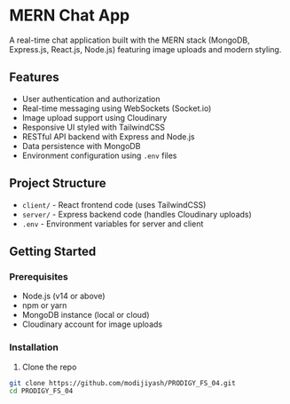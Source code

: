 # MERN Chat App

A real-time chat application built with the MERN stack (MongoDB, Express.js, React.js, Node.js) featuring image uploads and modern styling.

## Features

- User authentication and authorization
- Real-time messaging using WebSockets (Socket.io)
- Image upload support using Cloudinary
- Responsive UI styled with TailwindCSS
- RESTful API backend with Express and Node.js
- Data persistence with MongoDB
- Environment configuration using `.env` files

## Project Structure

- `client/` - React frontend code (uses TailwindCSS)
- `server/` - Express backend code (handles Cloudinary uploads)
- `.env` - Environment variables for server and client

## Getting Started

### Prerequisites

- Node.js (v14 or above)
- npm or yarn
- MongoDB instance (local or cloud)
- Cloudinary account for image uploads

### Installation

1. Clone the repo

```bash
git clone https://github.com/modijiyash/PRODIGY_FS_04.git
cd PRODIGY_FS_04
